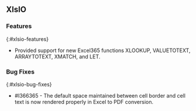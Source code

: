 ## XlsIO

### Features
{:#xlsio-features}

* Provided support for new Excel365 functions XLOOKUP, VALUETOTEXT, ARRAYTOTEXT, XMATCH, and LET.

### Bug Fixes
{:#xlsio-bug-fixes}

* \#I366365 - The default space maintained between cell border and cell text is now rendered properly in Excel to PDF conversion.
